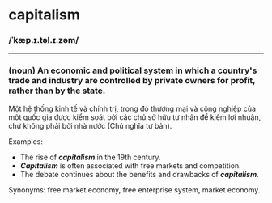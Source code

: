 # capitalism

### /ˈkæp.ɪ.təl.ɪ.zəm/

---

### (noun) An economic and political system in which a country's trade and industry are controlled by private owners for profit, rather than by the state.

Một hệ thống kinh tế và chính trị, trong đó thương mại và công nghiệp của một quốc gia được kiểm soát bởi các chủ sở hữu tư nhân để kiếm lợi nhuận, chứ không phải bởi nhà nước (Chủ nghĩa tư bản).

Examples:
- The rise of ***capitalism*** in the 19th century.
-  ***Capitalism*** is often associated with free markets and competition.
-  The debate continues about the benefits and drawbacks of ***capitalism***.

Synonyms: free market economy, free enterprise system, market economy.